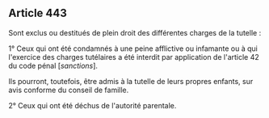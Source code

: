 Article 443
----
Sont exclus ou destitués de plein droit des différentes charges de la tutelle :

1° Ceux qui ont été condamnés à une peine afflictive ou infamante ou à qui
l'exercice des charges tutélaires a été interdit par application de l'article 42
du code pénal [*sanctions*].

Ils pourront, toutefois, être admis à la tutelle de leurs propres enfants, sur
avis conforme du conseil de famille.

2° Ceux qui ont été déchus de l'autorité parentale.

